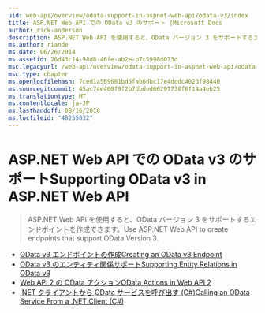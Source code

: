 ```yaml
---
uid: web-api/overview/odata-support-in-aspnet-web-api/odata-v3/index
title: ASP.NET Web API での OData v3 のサポート |Microsoft Docs
author: rick-anderson
description: ASP.NET Web API を使用すると、OData バージョン 3 をサポートするエンドポイントを作成できます。
ms.author: riande
ms.date: 06/26/2014
ms.assetid: 26d43c14-98d8-46fe-ab2e-b7c5998d073d
msc.legacyurl: /web-api/overview/odata-support-in-aspnet-web-api/odata-v3
msc.type: chapter
ms.openlocfilehash: 7ced1a569681bd5fab6dbc17e4dcdc4023f98440
ms.sourcegitcommit: 45ac74e400f9f2b7dbded66297730f6f14a4eb25
ms.translationtype: MT
ms.contentlocale: ja-JP
ms.lasthandoff: 08/16/2018
ms.locfileid: "48255032"
---
```

<a name="supporting-odata-v3-in-aspnet-web-api"></a><span data-ttu-id="fd2ae-103">ASP.NET Web API での OData v3 のサポート</span><span class="sxs-lookup"><span data-stu-id="fd2ae-103">Supporting OData v3 in ASP.NET Web API</span></span>
====================
> <span data-ttu-id="fd2ae-104">ASP.NET Web API を使用すると、OData バージョン 3 をサポートするエンドポイントを作成できます。</span><span class="sxs-lookup"><span data-stu-id="fd2ae-104">Use ASP.NET Web API to create endpoints that support OData Version 3.</span></span>


- [<span data-ttu-id="fd2ae-105">OData v3 エンドポイントの作成</span><span class="sxs-lookup"><span data-stu-id="fd2ae-105">Creating an OData v3 Endpoint</span></span>](creating-an-odata-endpoint.md)
- [<span data-ttu-id="fd2ae-106">OData v3 のエンティティ関係サポート</span><span class="sxs-lookup"><span data-stu-id="fd2ae-106">Supporting Entity Relations in OData v3</span></span>](working-with-entity-relations.md)
- [<span data-ttu-id="fd2ae-107">Web API 2 の OData アクション</span><span class="sxs-lookup"><span data-stu-id="fd2ae-107">OData Actions in Web API 2</span></span>](odata-actions.md)
- [<span data-ttu-id="fd2ae-108">.NET クライアントから OData サービスを呼び出す (C#)</span><span class="sxs-lookup"><span data-stu-id="fd2ae-108">Calling an OData Service From a .NET Client (C#)</span></span>](calling-an-odata-service-from-a-net-client.md)
